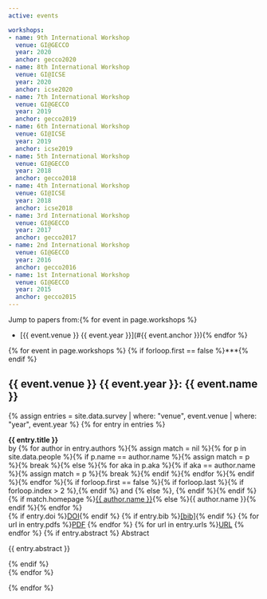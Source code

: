 ```yaml
---
active: events

workshops:
- name: 9th International Workshop
  venue: GI@GECCO
  year: 2020
  anchor: gecco2020
- name: 8th International Workshop
  venue: GI@ICSE
  year: 2020
  anchor: icse2020
- name: 7th International Workshop
  venue: GI@GECCO
  year: 2019
  anchor: gecco2019
- name: 6th International Workshop
  venue: GI@ICSE
  year: 2019
  anchor: icse2019
- name: 5th International Workshop
  venue: GI@GECCO
  year: 2018
  anchor: gecco2018
- name: 4th International Workshop
  venue: GI@ICSE
  year: 2018
  anchor: icse2018
- name: 3rd International Workshop
  venue: GI@GECCO
  year: 2017
  anchor: gecco2017
- name: 2nd International Workshop
  venue: GI@GECCO
  year: 2016
  anchor: gecco2016
- name: 1st International Workshop
  venue: GI@GECCO
  year: 2015
  anchor: gecco2015
---
```


Jump to papers from:{% for event in page.workshops %}
- [{{ event.venue }} {{ event.year }}](#{{ event.anchor }}){% endfor %}

{% for event in page.workshops %}
{% if forloop.first == false %}***{% endif %}

## <a name="{{ event.anchor }}"></a> {{ event.venue }} {{ event.year }}: {{ event.name }}

  {% assign entries = site.data.survey | where: "venue", event.venue | where: "year", event.year %}
  {% for entry in entries %}

  <div>
    <p>
      <strong>{{ entry.title }}</strong><br/>
      by {% for author in entry.authors %}{% assign match = nil %}{% for p in site.data.people %}{% if p.name == author.name %}{% assign match = p %}{% break %}{% else %}{% for aka in p.aka %}{% if aka == author.name %}{% assign match = p %}{% break %}{% endif %}{% endfor %}{% endif %}{% endfor %}{% if forloop.first == false %}{% if forloop.last %}{% if forloop.index > 2 %},{% endif %} and {% else %}, {% endif %}{% endif %}{% if match.homepage %}<a href="{{ match.homepage }}">{{ author.name }}</a>{% else %}<span class="text-nowrap">{{ author.name }}</span>{% endif %}{% endfor %}<br/>
      {% if entry.doi %}<a class="badge badge-primary" href="{{ entry.doi }}">DOI</a>{% endif %} {% if entry.bib %}<a href="{{ entry.bib }}">[bib]</a>{% endif %} {% for url in entry.pdfs %}<a class="badge badge-success" href="{{ url }}">PDF</a> {% endfor %} {% for url in entry.urls %}<a class="badge badge-warning" href="{{ url }}">URL</a> {% endfor %}
    {% if entry.abstract %}
      <span class="badge badge-secondary" style="cursor: pointer;" onclick="$(this).parent().siblings('.collapse').toggle()">Abstract</span>
      <div class="card collapse"><div class="card-body text-justify">
        {{ entry.abstract }}
      </div></div>
    </p>{% endif %}
  </div>
  {% endfor %}

{% endfor %}

